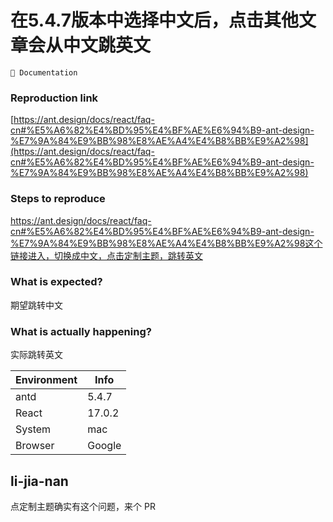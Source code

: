 # 在5.4.7版本中选择中文后，点击其他文章会从中文跳英文

`📝 Documentation`

### Reproduction link

[https://ant.design/docs/react/faq-cn#%E5%A6%82%E4%BD%95%E4%BF%AE%E6%94%B9-ant-design-%E7%9A%84%E9%BB%98%E8%AE%A4%E4%B8%BB%E9%A2%98](https://ant.design/docs/react/faq-cn#%E5%A6%82%E4%BD%95%E4%BF%AE%E6%94%B9-ant-design-%E7%9A%84%E9%BB%98%E8%AE%A4%E4%B8%BB%E9%A2%98)

### Steps to reproduce

https://ant.design/docs/react/faq-cn#%E5%A6%82%E4%BD%95%E4%BF%AE%E6%94%B9-ant-design-%E7%9A%84%E9%BB%98%E8%AE%A4%E4%B8%BB%E9%A2%98这个链接进入，切换成中文，点击定制主题，跳转英文

### What is expected?

期望跳转中文

### What is actually happening?

实际跳转英文

| Environment | Info   |
| ----------- | ------ |
| antd        | 5.4.7  |
| React       | 17.0.2 |
| System      | mac    |
| Browser     | Google |

<!-- generated by ant-design-issue-helper. DO NOT REMOVE -->

## li-jia-nan

点定制主题确实有这个问题，来个 PR

